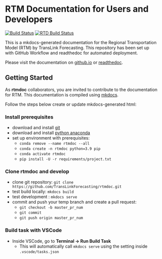 # RTM Documentation for Users and Developers

[![Build Status](https://github.com/TransLinkForecasting/rtmdoc/actions/workflows/doc-builds.yml/badge.svg)](https://github.com/TransLinkForecasting/rtmdoc/actions/workflows/doc-builds.yml)
[![RTD Build Status](https://readthedocs.org/projects/rtm/badge/?version=latest&style=flat)](https://readthedocs.org/projects/rtm)

This is a mkdocs-generated documentation for the Regional Transportation Model (RTM) by TransLink Forecasting. This repository has been set up with GitHub Workflow and readthedoc for automated deployment.

Please visit the documentation on [github.io](https://translinkforecasting.github.io/rtmdoc) or [readthedoc](https://rtm.readthedocs.io).

## Getting Started

As **rtmdoc** collaborators, you are invited to contribute to the documentation for RTM. This documentation is compiled using [mkdocs](https://www.mkdocs.org/).

Follow the steps below create or update mkdocs-generated html:

### Install prerequisites

* download and install [git](https://git-scm.com/downloads)
* download and install [python anaconda](https://www.anaconda.com/distribution/)
* set up environment with prerequisites:
   * `conda remove --name rtmdoc --all`
   * `conda create -n rtmdoc python=3.9 pip`
   * `conda activate rtmdoc`
   * `pip install -U -r requirements/project.txt`

### Clone rtmdoc and develop

* clone git repository: `git clone https://github.com/TransLinkForecasting/rtmdoc.git`
* test build locally: `mkdocs build`
* test development : `mkdocs serve`
* commit and push your temp branch and create a pull request:
   * `git checkout -b master_pr_num`
   * `git commit`
   * `git push origin master_pr_num`

### Build task with VSCode

* Inside VSCode, go to **Terminal -> Run Build Task**
   * This will automatically call `mkdocs serve` using the setting inside `.vscode/tasks.json`
